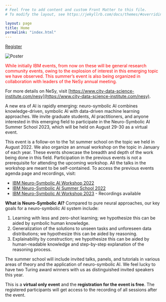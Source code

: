 ```yaml
---
# Feel free to add content and custom Front Matter to this file.
# To modify the layout, see https://jekyllrb.com/docs/themes/#overriding-theme-defaults

layout: page
title: Home
permalink: "index.html"
---
```


[Register](https://neurosymbolic.github.io/nsss2023/register.html)

<img src="https://neurosymbolic.github.io/nsss2023/data/poster.png" alt="Poster"/>

<span style="color:red">While initially IBM events, from now on these will be general research community events, owing to the explosion of interest in this emerging topic we have observed.  This summer’s event is also being organized in collaboration with leaders of the NeSy annual meeting.</span>

For more details on NeSy, visit [https://www.city-data-science-institute.com/nesy](https://www.city-data-science-institute.com/nesy).

A new era of AI is rapidly emerging: neuro-symbolic AI combines knowledge-driven, symbolic AI with data-driven machine learning approaches. We invite graduate students, AI practitioners, and anyone interested in this emerging field to participate in the Neuro-Symbolic AI Summer School 2023, which will be held on August 29-30 as a virtual event.

This event is a follow-on to the 1st summer school on the topic we held in August 2022. We also organize an annual workshop on the topic in January of each year. These events showcase the breadth and depth of the work being done in this field. Participation in the previous events is not a prerequisite for attending the upcoming workshop. All the talks in the workshop are meant to be self-contained. To access the previous events agenda page and recordings, visit:

- [IBM Neuro-Symbolic AI Workshop 2022](http://ibm.biz/ns-wkshp)
- [IBM Neuro-Symbolic AI Summer School 2022](http://ibm.biz/nsss2022)
- [IBM Neuro-Symbolic AI Workshop 2023](https://ibm.biz/nsworkshop2023) - Recordings available


**What is Neuro-Symbolic AI?**
Compared to pure neural approaches, our key goals for a neuro-symbolic AI system include:

1. Learning with less and zero-shot learning; we hypothesize this can be aided by symbolic human knowledge.
2. Generalization of the solutions to unseen tasks and unforeseen data distributions; we hypothesize this can be aided by reasoning.
3. Explainability by construction; we hypothesize this can be aided by human-readable knowledge and step-by-step explanation of the reasoning process.

The summer school will include invited talks, panels, and tutorials in various areas of theory and the application of neuro-symbolic AI. We feel lucky to have two Turing award winners with us as distinguished invited speakers this year.

This is a **virtual only event** and the **registration for the event is free**. The registered participants will get access to the recording of all sessions after the event.

